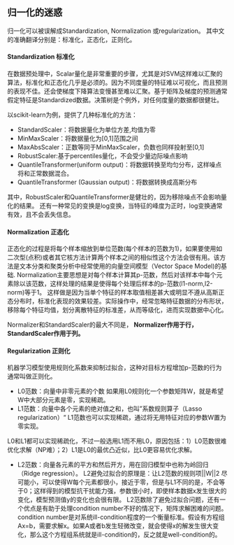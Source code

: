 归一化的迷惑
---
归一化可以被误解成Standardization, Normalization 或regularization。
其中文的准确翻译分别是：标准化，正态化，正则化。

#### Standardization 标准化 ####

在数据预处理中，Scalar量化是非常重要的步骤，尤其是对SVM这样难以汇聚的算法，标准化和正态化几乎是必须的。因为不同度量的特征难以可视化，而且预测的表现不佳。还会使梯度下降算法变慢甚至难以汇聚。基于矩阵及梯度的预测通常假定特征是Standardized数据。决策树是个例外，对任何度量的数据都很健壮。

以scikit-learn为例，提供了几种标准化的方法：
* StandardScaler：将数据量化为单位方差,均值为零
* MinMaxScaler：将数据量化为[0,1]范围之间
* MaxAbsScaler：正数等同于MinMaxScaler，负数也同样投射至[0,1]
* RobustScaler:基于percentiles量化，不会受少量边际噪点影响
* QuantileTransformer(uniform output)：将数据转换至均匀分布，这样噪点将和正常数据混合。
* QuantileTransformer (Gaussian output)：将数据转换成高斯分布

其中，RobustScaler和QuantileTransformer是健壮的，因为移除噪点不会影响量化的结果。
还有一种常见的变换是log变换，当特征的峰度为正时，log变换通常有效，且不会丢失信息。

#### Normalization 正态化 ####

正态化的过程是将每个样本缩放到单位范数(每个样本的范数为1)，如果要使用如二次型(点积)或者其它核方法计算两个样本之间的相似性这个方法会很有用。该方法是文本分类和聚类分析中经常使用的向量空间模型（Vector Space Model)的基础.
Normalization主要思想是对每个样本计算其p-范数，然后对该样本中每个元素除以该范数，这样处理的结果是使得每个处理后样本的p-范数(l1-norm,l2-norm)等于1。
这样做是因为当单个特征的样本取值相差甚大或明显不遵从高斯正态分布时，标准化表现的效果较差。实际操作中，经常忽略特征数据的分布形状，移除每个特征均值，划分离散特征的标准差，从而等级化，进而实现数据中心化。

Normalizer和StandardScaler的最大不同是，
**Normalizer作用于行，StandardScaler作用于列。**

#### Regularization 正则化 ####
机器学习模型使用规则化系数来抑制过拟合，这种对目标方程增加p-范数的行为通常叫做正则化。

* L0范数：向量中非零元素的个数
如果用L0规则化一个参数矩阵W，就是希望W中大部分元素是零，实现稀疏。
* L1范数：向量中各个元素的绝对值之和，也叫”系数规则算子（Lasso regularization）“
L1范数也可以实现稀疏，通过将无用特征对应的参数W置为零实现。

L0和L1都可以实现稀疏化，不过一般选用L1而不用L0，原因包括：1）L0范数很难优化求解（NP难）；2）L1是L0的最优凸近似，比L0更容易优化求解。
* L2范数：向量各元素的平方和然后开方，用在回归模型中也称为岭回归（Ridge regression）。
L2避免过拟合的原理是：让L2范数的规则项||W||2 尽可能小，可以使得W每个元素都很小，接近于零，但是与L1不同的是，不会等于0；这样得到的模型抗干扰能力强，参数很小时，即使样本数据x发生很大的变化，模型预测值y的变化也会很有限。
L2范数除了避免过拟合问题，还有一个优点是有助于处理condition number不好的情况下，矩阵求解困难的问题。condition number是对系统ill-condition程度的一个衡量标准。假设有方程组Ax=b，需要求解x。如果A或者b发生轻微改变，就会使得x的解发生很大变化，那么这个方程组系统就是ill-condition的，反之就是well-condition的。
